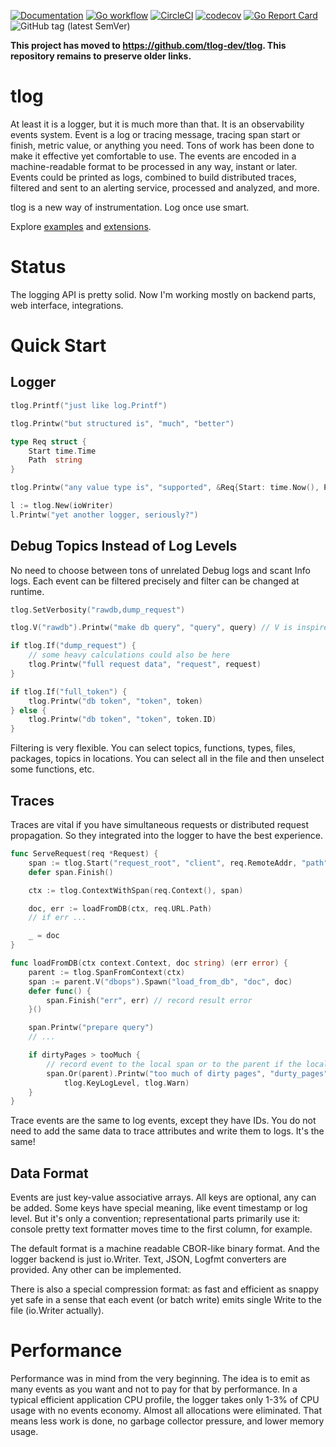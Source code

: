 [![Documentation](https://pkg.go.dev/badge/tlog.app/go/tlog)](https://pkg.go.dev/tlog.app/go/tlog?tab=doc)
[![Go workflow](https://github.com/tlog-dev/tlog/actions/workflows/go.yml/badge.svg)](https://github.com/tlog-dev/tlog/actions/workflows/go.yml)
[![CircleCI](https://circleci.com/gh/tlog-dev/tlog.svg?style=svg)](https://circleci.com/gh/tlog-dev/tlog)
[![codecov](https://codecov.io/gh/tlog-dev/tlog/tags/latest/graph/badge.svg)](https://codecov.io/gh/tlog-dev/tlog)
[![Go Report Card](https://goreportcard.com/badge/tlog.app/go/tlog)](https://goreportcard.com/report/tlog.app/go/tlog)
![GitHub tag (latest SemVer)](https://img.shields.io/github/v/tag/tlog-dev/tlog?sort=semver)

**This project has moved to https://github.com/tlog-dev/tlog. This repository remains to preserve older links.**

# tlog

At least it is a logger, but it is much more than that.
It is an observability events system.
Event is a log or tracing message, tracing span start or finish, metric value, or anything you need.
Tons of work has been done to make it effective yet comfortable to use.
The events are encoded in a machine-readable format to be processed in any way, instant or later.
Events could be printed as logs, combined to build distributed traces, filtered and sent to an alerting service, processed and analyzed, and more.

tlog is a new way of instrumentation. Log once use smart.

Explore [examples](examples) and [extensions](ext).

# Status

The logging API is pretty solid. Now I'm working mostly on backend parts, web interface, integrations.

# Quick Start

## Logger

```go
tlog.Printf("just like log.Printf")

tlog.Printw("but structured is", "much", "better")

type Req struct {
	Start time.Time
	Path  string
}

tlog.Printw("any value type is", "supported", &Req{Start: time.Now(), Path: "/resource/path"})

l := tlog.New(ioWriter)
l.Printw("yet another logger, seriously?")
```

## Debug Topics Instead of Log Levels

No need to choose between tons of unrelated Debug logs and scant Info logs.
Each event can be filtered precisely and filter can be changed at runtime.

```go
tlog.SetVerbosity("rawdb,dump_request")

tlog.V("rawdb").Printw("make db query", "query", query) // V is inspired by glog.V

if tlog.If("dump_request") {
	// some heavy calculations could also be here
	tlog.Printw("full request data", "request", request)
}

if tlog.If("full_token") {
	tlog.Printw("db token", "token", token)
} else {
	tlog.Printw("db token", "token", token.ID)
}
```

Filtering is very flexible.
You can select topics, functions, types, files, packages, topics in locations.
You can select all in the file and then unselect some functions, etc.

## Traces

Traces are vital if you have simultaneous requests or distributed request propagation.
So they integrated into the logger to have the best experience.

```go
func ServeRequest(req *Request) {
	span := tlog.Start("request_root", "client", req.RemoteAddr, "path", req.URL.Path)
	defer span.Finish()

	ctx := tlog.ContextWithSpan(req.Context(), span)

	doc, err := loadFromDB(ctx, req.URL.Path)
	// if err ...

	_ = doc
}

func loadFromDB(ctx context.Context, doc string) (err error) {
	parent := tlog.SpanFromContext(ctx)
	span := parent.V("dbops").Spawn("load_from_db", "doc", doc)
	defer func() {
		span.Finish("err", err) // record result error
	}()

	span.Printw("prepare query")
	// ...

	if dirtyPages > tooMuch {
		// record event to the local span or to the parent if the local was not selected
		span.Or(parent).Printw("too much of dirty pages", "durty_pages", dirtyPages,
			tlog.KeyLogLevel, tlog.Warn)
	}
}
```

Trace events are the same to log events, except they have IDs.
You do not need to add the same data to trace attributes and write them to logs. It's the same!

## Data Format

Events are just key-value associative arrays. All keys are optional, any can be added.
Some keys have special meaning, like event timestamp or log level.
But it's only a convention; representational parts primarily use it: console pretty text formatter moves time to the first column, for example.

The default format is a machine readable CBOR-like binary format. And the logger backend is just io.Writer.
Text, JSON, Logfmt converters are provided. Any other can be implemented.

There is also a special compression format: as fast and efficient as snappy
yet safe in a sense that each event (or batch write) emits single Write to the file (io.Writer actually).

# Performance

Performance was in mind from the very beginning. The idea is to emit as many events as you want and not to pay for that by performance.
In a typical efficient application CPU profile, the logger takes only 1-3% of CPU usage with no events economy.
Almost all allocations were eliminated. That means less work is done, no garbage collector pressure, and lower memory usage.
